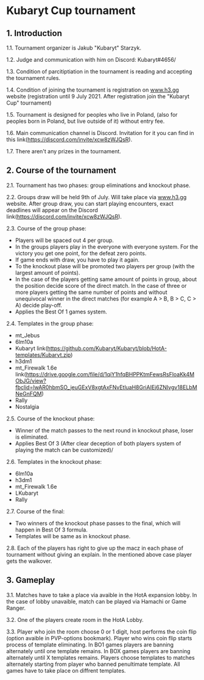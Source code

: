 # Kubaryt Cup tournament

## 1. Introduction

1.1. Tournament organizer is Jakub "Kubaryt" Starzyk.

1.2. Judge and communication with him on Discord: Kubaryt#4656/

1.3. Condition of parcitiptiation in the tournament is reading and accepting the tournament rules.

1.4. Condition of joining the tournament is registration on www.h3.gg website (registration until 9 July 2021. After registration join the "Kubaryt Cup" tournament)

1.5. Tournament is designed for peoples who live in Poland, (also for peoples born in Poland, but live outside of it) without entry fee.

1.6. Main communication channel is Discord. Invitation for it you can find in this link(https://discord.com/invite/xcw8zWJQsR).

1.7. There aren't any prizes in the tournament.

## 2. Course of the tournament

2.1. Tournament has two phases: group eliminations and knockout phase.

2.2. Groups draw will be held 9th of July. Will take place via www.h3.gg website. After group draw, you can start playing encounters, exact deadlines will appear on the Discord link(https://discord.com/invite/xcw8zWJQsR).

2.3. Course of the group phase:

- Players will be spaced out 4 per group.
- In the groups players play in the everyone with everyone system. For the victory you get one point, for the defeat zero points.
- If game ends with draw, you have to play it again.
- To the knockout plase will be promoted two players per group (with the largest amount of points).
- In the case of the players getting same amount of points in group, about the position decide score of the direct match. In the case of three or more players getting the same number of points and without unequivocal winner in the direct matches (for example A > B, B > C, C > A) decide play-off.
- Applies the Best Of 1 games system.

2.4. Templates in the group phase:

- mt_Jebus
- 6lm10a
- Kubaryt link(https://github.com/Kubaryt/Kubaryt/blob/HotA-templates/Kubaryt.zip)
- h3dm1
- mt_Firewalk 1.6e link(https://drive.google.com/file/d/1qiY1hfqBHPPKtmFewsRsFloaKk4MObJG/view?fbclid=IwAR0hbmSO_jeuGExV8xgtAxFNvEtluaH8GriAIEj6ZNIvgv18ELbMNeGnFQM)
- Rally
- Nostalgia

2.5. Course of the knockout phase:

- Winner of the match passes to the next round in knockout phase, loser is eliminated.
- Applies Best Of 3 (After clear deception of both players system of playing the match can be customized)/

2.6. Templates in the knockout phase:

- 6lm10a
- h3dm1
- mt_Firewalk 1.6e
- LKubaryt
- Rally

2.7. Course of the final:

- Two winners of the knockout phase passes to the final, which will happen in Best Of 3 formula.
- Templates will be same as in knockout phase.

2.8. Each of the players has right to give up the macz in each phase of tournament without giving an explain. In the mentioned above case player gets the walkover.

## 3. Gameplay

3.1. Matches have to take a place via avaible in the HotA expansion lobby. In the case of lobby unavaible, match can be played via Hamachi or Game Ranger.

3.2. One of the players create room in the HotA Lobby.

3.3. Player who join the room choose 0 or 1 digit, host performs the coin flip (option avaible in PVP-options bookmark). Player who wins coin flip starts process of template eliminating. In BO1 games players are banning alternately until one template remains. In BOX games players are banning alternately until X templates remains. Players choose templates to matches alternately starting from player who banned penultimate template. All games have to take place on diffrent templates.
